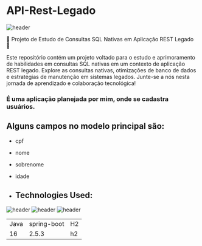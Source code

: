 # API-Rest-Legado

![header](https://user-images.githubusercontent.com/90796699/229766788-1b0a5861-7416-4a7d-8ed9-f1bcdfa3b8a6.png)

🚀  Projeto de Estudo de Consultas SQL Nativas em Aplicação REST Legado 🚀

Este repositório contém um projeto voltado para o estudo e aprimoramento de habilidades em consultas SQL nativas em um contexto de aplicação REST legado. Explore as consultas nativas, otimizações de banco de dados e estratégias de manutenção em sistemas legados. Junte-se a nós nesta jornada de aprendizado e colaboração tecnológica!

### É uma aplicação planejada por mim, onde se cadastra usuários.

## Alguns campos no modelo principal são:
+ cpf 
+ nome
+ sobrenome
+ idade

+ ## Technologies Used:
![header](https://user-images.githubusercontent.com/90796699/228732700-385f1245-70e2-4afa-8fcb-3838c43cc3d1.png)
![header](https://user-images.githubusercontent.com/90796699/228732963-6bafac5b-bb12-4e8d-b72a-47b3798f7bc3.png)
![header](https://user-images.githubusercontent.com/90796699/229381110-73a2592a-5e58-4948-ae38-a179cc119e10.png)
<table>
  <tr>
    <td>Java</td>
    <td>spring-boot</td>
    <td>H2</td>
  </tr>
  <tr>
    <td>16</td>
    <td>2.5.3</td>
    <td>h2</td>
  </tr>
</table>
